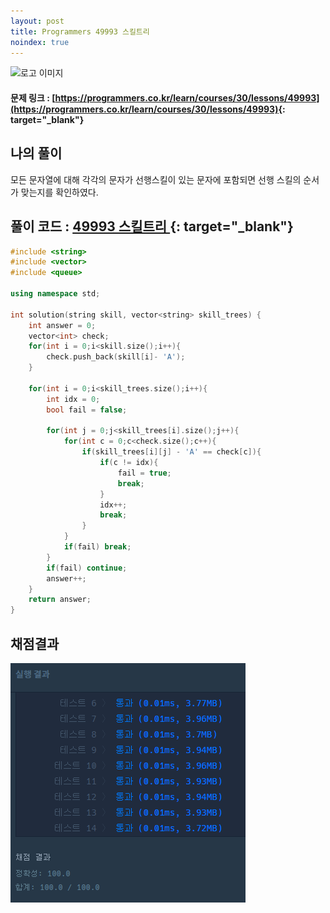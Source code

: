 ```yaml
---
layout: post
title: Programmers 49993 스킬트리
noindex: true
---
```


![로고 이미지](https://s3.ap-northeast-2.amazonaws.com/grepp-cloudfront/programmers_imgs/design/logo.jpg)

#### 문제 링크 : [https://programmers.co.kr/learn/courses/30/lessons/49993](https://programmers.co.kr/learn/courses/30/lessons/49993){: target="_blank"}


## 나의 풀이
모든 문자열에 대해 각각의 문자가 선행스킬이 있는 문자에 포함되면 선행 스킬의 순서가 맞는지를 확인하였다.




## 풀이 코드 : [49993 스킬트리 ](https://github.com/sun-pyo/algorithm/blob/main/programmers/skilltree.cpp){: target="_blank"}

```c++
#include <string>
#include <vector>
#include <queue>

using namespace std;

int solution(string skill, vector<string> skill_trees) {
    int answer = 0;
    vector<int> check;
    for(int i = 0;i<skill.size();i++){   
        check.push_back(skill[i]- 'A');
    }
    
    for(int i = 0;i<skill_trees.size();i++){
        int idx = 0;
        bool fail = false;
        
        for(int j = 0;j<skill_trees[i].size();j++){
            for(int c = 0;c<check.size();c++){
                if(skill_trees[i][j] - 'A' == check[c]){
                    if(c != idx){
                        fail = true;
                        break;
                    }
                    idx++;
                    break;
                }    
            }
            if(fail) break;
        }
        if(fail) continue;
        answer++;
    }
    return answer;
}
```





## 채점결과

![49993](\algorithm\img\49993.PNG)